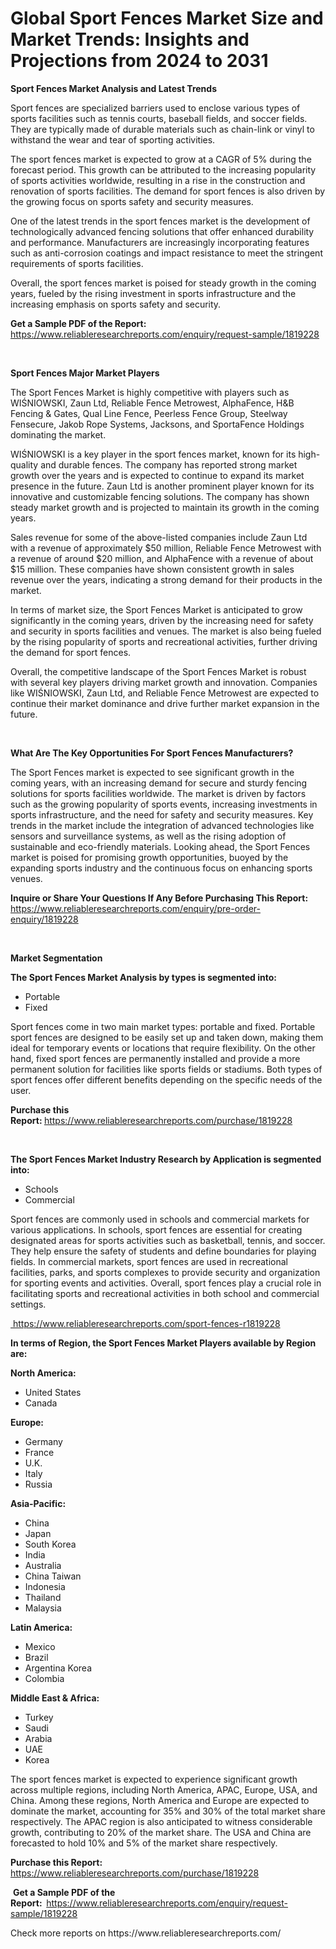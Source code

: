 <p><h1>Global Sport Fences Market Size and Market Trends: Insights and Projections from 2024 to 2031</h1></p><p><strong>Sport Fences Market Analysis and Latest Trends</strong></p>
<p><p>Sport fences are specialized barriers used to enclose various types of sports facilities such as tennis courts, baseball fields, and soccer fields. They are typically made of durable materials such as chain-link or vinyl to withstand the wear and tear of sporting activities.</p><p>The sport fences market is expected to grow at a CAGR of 5% during the forecast period. This growth can be attributed to the increasing popularity of sports activities worldwide, resulting in a rise in the construction and renovation of sports facilities. The demand for sport fences is also driven by the growing focus on sports safety and security measures.</p><p>One of the latest trends in the sport fences market is the development of technologically advanced fencing solutions that offer enhanced durability and performance. Manufacturers are increasingly incorporating features such as anti-corrosion coatings and impact resistance to meet the stringent requirements of sports facilities.</p><p>Overall, the sport fences market is poised for steady growth in the coming years, fueled by the rising investment in sports infrastructure and the increasing emphasis on sports safety and security.</p></p>
<p><strong>Get a Sample PDF of the Report:&nbsp;</strong> <a href="https://www.reliableresearchreports.com/enquiry/request-sample/1819228">https://www.reliableresearchreports.com/enquiry/request-sample/1819228</a></p>
<p>&nbsp;</p>
<p><strong>Sport Fences Major Market Players</strong></p>
<p><p>The Sport Fences Market is highly competitive with players such as WIŚNIOWSKI, Zaun Ltd, Reliable Fence Metrowest, AlphaFence, H&B Fencing & Gates, Qual Line Fence, Peerless Fence Group, Steelway Fensecure, Jakob Rope Systems, Jacksons, and SportaFence Holdings dominating the market.</p><p>WIŚNIOWSKI is a key player in the sport fences market, known for its high-quality and durable fences. The company has reported strong market growth over the years and is expected to continue to expand its market presence in the future. Zaun Ltd is another prominent player known for its innovative and customizable fencing solutions. The company has shown steady market growth and is projected to maintain its growth in the coming years.</p><p>Sales revenue for some of the above-listed companies include Zaun Ltd with a revenue of approximately $50 million, Reliable Fence Metrowest with a revenue of around $20 million, and AlphaFence with a revenue of about $15 million. These companies have shown consistent growth in sales revenue over the years, indicating a strong demand for their products in the market.</p><p>In terms of market size, the Sport Fences Market is anticipated to grow significantly in the coming years, driven by the increasing need for safety and security in sports facilities and venues. The market is also being fueled by the rising popularity of sports and recreational activities, further driving the demand for sport fences.</p><p>Overall, the competitive landscape of the Sport Fences Market is robust with several key players driving market growth and innovation. Companies like WIŚNIOWSKI, Zaun Ltd, and Reliable Fence Metrowest are expected to continue their market dominance and drive further market expansion in the future.</p></p>
<p>&nbsp;</p>
<p><strong>What Are The Key Opportunities For Sport Fences Manufacturers?</strong></p>
<p><p>The Sport Fences market is expected to see significant growth in the coming years, with an increasing demand for secure and sturdy fencing solutions for sports facilities worldwide. The market is driven by factors such as the growing popularity of sports events, increasing investments in sports infrastructure, and the need for safety and security measures. Key trends in the market include the integration of advanced technologies like sensors and surveillance systems, as well as the rising adoption of sustainable and eco-friendly materials. Looking ahead, the Sport Fences market is poised for promising growth opportunities, buoyed by the expanding sports industry and the continuous focus on enhancing sports venues.</p></p>
<p><strong>Inquire or Share Your Questions If Any Before Purchasing This Report:</strong> <a href="https://www.reliableresearchreports.com/enquiry/pre-order-enquiry/1819228">https://www.reliableresearchreports.com/enquiry/pre-order-enquiry/1819228</a></p>
<p>&nbsp;</p>
<p><strong>Market Segmentation</strong></p>
<p><strong>The Sport Fences Market Analysis by types is segmented into:</strong></p>
<p><ul><li>Portable</li><li>Fixed</li></ul></p>
<p><p>Sport fences come in two main market types: portable and fixed. Portable sport fences are designed to be easily set up and taken down, making them ideal for temporary events or locations that require flexibility. On the other hand, fixed sport fences are permanently installed and provide a more permanent solution for facilities like sports fields or stadiums. Both types of sport fences offer different benefits depending on the specific needs of the user.</p></p>
<p><strong>Purchase this Report:&nbsp;</strong><a href="https://www.reliableresearchreports.com/purchase/1819228">https://www.reliableresearchreports.com/purchase/1819228</a></p>
<p>&nbsp;</p>
<p><strong>The Sport Fences Market Industry Research by Application is segmented into:</strong></p>
<p><ul><li>Schools</li><li>Commercial</li></ul></p>
<p><p>Sport fences are commonly used in schools and commercial markets for various applications. In schools, sport fences are essential for creating designated areas for sports activities such as basketball, tennis, and soccer. They help ensure the safety of students and define boundaries for playing fields. In commercial markets, sport fences are used in recreational facilities, parks, and sports complexes to provide security and organization for sporting events and activities. Overall, sport fences play a crucial role in facilitating sports and recreational activities in both school and commercial settings.</p></p>
<p><a href="https://www.reliableresearchreports.com/sport-fences-r1819228">&nbsp;https://www.reliableresearchreports.com/sport-fences-r1819228</a></p>
<p><strong>In terms of Region, the Sport Fences Market Players available by Region are:</strong></p>
<p>
    <p> <strong> North America: </strong>
        <ul>
            <li>United States</li>
            <li>Canada</li>
        </ul>
        </p> 
    <p> <strong> Europe: </strong>
        <ul>
            <li>Germany</li>
            <li>France</li>
            <li>U.K.</li>
            <li>Italy</li>
            <li>Russia</li>
        </ul>
        </p> 
    <p> <strong> Asia-Pacific: </strong>
        <ul>
            <li>China</li>
            <li>Japan</li>
            <li>South Korea</li>
            <li>India</li>
            <li>Australia</li>
            <li>China Taiwan</li>
            <li>Indonesia</li>
            <li>Thailand</li>
            <li>Malaysia</li>
        </ul>
        </p> 
    <p> <strong> Latin America: </strong>
        <ul>
            <li>Mexico</li>
            <li>Brazil</li>
            <li>Argentina Korea</li>
            <li>Colombia</li>
        </ul>
        </p> 
    <p> <strong> Middle East & Africa: </strong>
        <ul>
            <li>Turkey</li>
            <li>Saudi</li>
            <li>Arabia</li>
            <li>UAE</li>
            <li>Korea</li>
        </ul>
    </p>
    </p>
<p><p>The sport fences market is expected to experience significant growth across multiple regions, including North America, APAC, Europe, USA, and China. Among these regions, North America and Europe are expected to dominate the market, accounting for 35% and 30% of the total market share respectively. The APAC region is also anticipated to witness considerable growth, contributing to 20% of the market share. The USA and China are forecasted to hold 10% and 5% of the market share respectively.</p></p>
<p><strong>Purchase this Report: </strong><a href="https://www.reliableresearchreports.com/purchase/1819228">https://www.reliableresearchreports.com/purchase/1819228</a></p>
<p>&nbsp;<strong>Get a Sample PDF of the Report:&nbsp;&nbsp;</strong><a href="https://www.reliableresearchreports.com/enquiry/request-sample/1819228">https://www.reliableresearchreports.com/enquiry/request-sample/1819228</a></p>
<p><strong></strong></p>
<p>Check more reports on https://www.reliableresearchreports.com/</p>